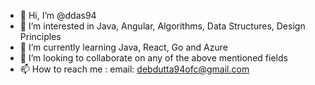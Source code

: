 - 👋 Hi, I’m @ddas94
- 👀 I’m interested in Java, Angular, Algorithms, Data Structures, Design Principles
- 🌱 I’m currently learning Java, React, Go and Azure
- 💞️ I’m looking to collaborate on any of the above mentioned fields
- 📫 How to reach me : email: debdutta94ofc@gmail.com

<!---
ddas94/ddas94 is a ✨ special ✨ repository because its `README.md` (this file) appears on your GitHub profile.
You can click the Preview link to take a look at your changes.
--->
